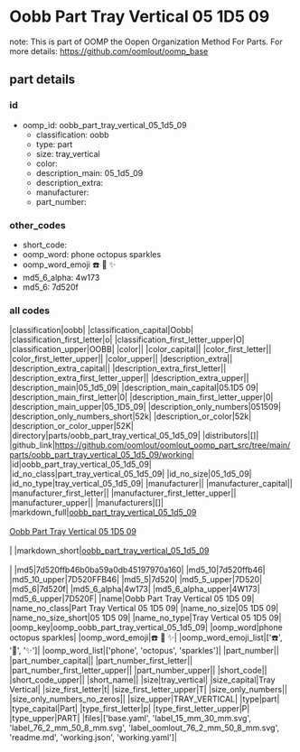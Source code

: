 # Oobb Part Tray Vertical 05 1D5 09  

note: This is part of OOMP the Oopen Organization Method For Parts. For more details: https://github.com/oomlout/oomp_base

##  part details





### id
* oomp_id: oobb_part_tray_vertical_05_1d5_09
  * classification: oobb
  * type: part
  * size: tray_vertical
  * color: 
  * description_main: 05_1d5_09
  * description_extra: 
  * manufacturer: 
  * part_number: 

### other_codes
* short_code: 
* oomp_word: phone octopus sparkles
* oomp_word_emoji :phone: :octopus: :sparkles:
* md5_6_alpha: 4w173
* md5_6: 7d520f

### all codes 
|classification|oobb|
|classification_capital|Oobb|
|classification_first_letter|o|
|classification_first_letter_upper|O|
|classification_upper|OOBB|
|color||
|color_capital||
|color_first_letter||
|color_first_letter_upper||
|color_upper||
|description_extra||
|description_extra_capital||
|description_extra_first_letter||
|description_extra_first_letter_upper||
|description_extra_upper||
|description_main|05_1d5_09|
|description_main_capital|05.1D5 09|
|description_main_first_letter|0|
|description_main_first_letter_upper|0|
|description_main_upper|05_1D5_09|
|description_only_numbers|051509|
|description_only_numbers_short|52k|
|description_or_color|52k|
|description_or_color_upper|52K|
|directory|parts/oobb_part_tray_vertical_05_1d5_09|
|distributors|[]|
|github_link|https://github.com/oomlout/oomlout_oomp_part_src/tree/main/parts/oobb_part_tray_vertical_05_1d5_09/working|
|id|oobb_part_tray_vertical_05_1d5_09|
|id_no_class|part_tray_vertical_05_1d5_09|
|id_no_size|05_1d5_09|
|id_no_type|tray_vertical_05_1d5_09|
|manufacturer||
|manufacturer_capital||
|manufacturer_first_letter||
|manufacturer_first_letter_upper||
|manufacturer_upper||
|manufacturers|[]|
|markdown_full|[oobb_part_tray_vertical_05_1d5_09](https://github.com/oomlout/oomlout_oomp_part_src/tree/main/parts/oobb_part_tray_vertical_05_1d5_09/working)<br>[](https://github.com/oomlout/oomlout_oomp_part_src/tree/main/parts/oobb_part_tray_vertical_05_1d5_09/working)<br>[Oobb Part Tray Vertical 05 1D5 09](https://github.com/oomlout/oomlout_oomp_part_src/tree/main/parts/oobb_part_tray_vertical_05_1d5_09/working)<br><br>|
|markdown_short|[oobb_part_tray_vertical_05_1d5_09](https://github.com/oomlout/oomlout_oomp_part_src/tree/main/parts/oobb_part_tray_vertical_05_1d5_09/working)<br><br>|
|md5|7d520ffb46b0ba59a0db45197970a160|
|md5_10|7d520ffb46|
|md5_10_upper|7D520FFB46|
|md5_5|7d520|
|md5_5_upper|7D520|
|md5_6|7d520f|
|md5_6_alpha|4w173|
|md5_6_alpha_upper|4W173|
|md5_6_upper|7D520F|
|name|Oobb Part Tray Vertical 05 1D5 09|
|name_no_class|Part Tray Vertical 05 1D5 09|
|name_no_size|05 1D5 09|
|name_no_size_short|05 1D5 09|
|name_no_type|Tray Vertical 05 1D5 09|
|oomp_key|oomp_oobb_part_tray_vertical_05_1d5_09|
|oomp_word|phone octopus sparkles|
|oomp_word_emoji|:phone: :octopus: :sparkles:|
|oomp_word_emoji_list|[':phone:', ':octopus:', ':sparkles:']|
|oomp_word_list|['phone', 'octopus', 'sparkles']|
|part_number||
|part_number_capital||
|part_number_first_letter||
|part_number_first_letter_upper||
|part_number_upper||
|short_code||
|short_code_upper||
|short_name||
|size|tray_vertical|
|size_capital|Tray Vertical|
|size_first_letter|t|
|size_first_letter_upper|T|
|size_only_numbers||
|size_only_numbers_no_zeros||
|size_upper|TRAY_VERTICAL|
|type|part|
|type_capital|Part|
|type_first_letter|p|
|type_first_letter_upper|P|
|type_upper|PART|
|files|['base.yaml', 'label_15_mm_30_mm.svg', 'label_76_2_mm_50_8_mm.svg', 'label_oomlout_76_2_mm_50_8_mm.svg', 'readme.md', 'working.json', 'working.yaml']|
